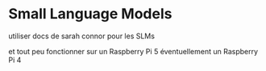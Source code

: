 # Small Language Models

utiliser docs de sarah connor pour les SLMs

et tout peu fonctionner sur un Raspberry Pi 5
éventuellement un Raspberry Pi 4
